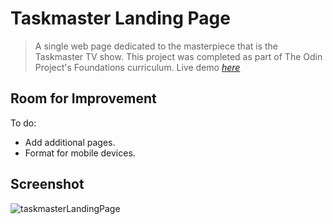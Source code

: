 # Taskmaster Landing Page
> A single web page dedicated to the masterpiece that is the Taskmaster TV show. This project was completed as part of The Odin Project's Foundations curriculum.
Live demo [_here_](https://doozles411.github.io/Landing-Page/)

## Room for Improvement
To do:
- Add additional pages.
- Format for mobile devices.

## Screenshot
![taskmasterLandingPage](https://user-images.githubusercontent.com/96557009/179130628-70818557-e2c0-4510-bd2b-b8064914f1e4.png)

